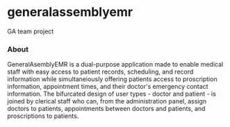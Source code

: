 # generalassemblyemr
GA team project

### About

GeneralAsemblyEMR is a dual-purpose application made to enable medical staff with easy access to patient records, scheduling, and record information while simultaneiously offering patients access to proscription information, appointment times, and their doctor's emergency contact information. The bifurcated design of user types - doctor and patient - is joined by clerical staff who can, from the administration panel, assign doctors to patients, appointments between doctors and patients, and proscriptions to patients.
